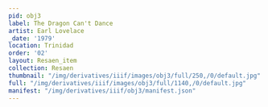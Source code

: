 ```yaml
---
pid: obj3
label: The Dragon Can't Dance
artist: Earl Lovelace
_date: '1979'
location: Trinidad
order: '02'
layout: Resaen_item
collection: Resaen
thumbnail: "/img/derivatives/iiif/images/obj3/full/250,/0/default.jpg"
full: "/img/derivatives/iiif/images/obj3/full/1140,/0/default.jpg"
manifest: "/img/derivatives/iiif/obj3/manifest.json"
---
```

